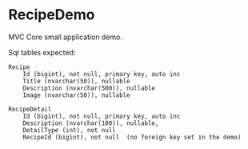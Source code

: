 # RecipeDemo
MVC Core small application demo.

Sql tables expected:

	Recipe
		Id (bigint), not null, primary key, auto inc
		Title (nvarchar(50)), nullable
		Description (nvarchar(500)), nullable
		Image (nvarchar(50)), nullable
		
	RecipeDetail
    	Id (bigint), not null, primary key, auto inc
    	Description (nvarchar(100)), nullable,
    	DetailType (int), not null
    	RecipeId (bigint), not null  (no foreign key set in the demo)
    
